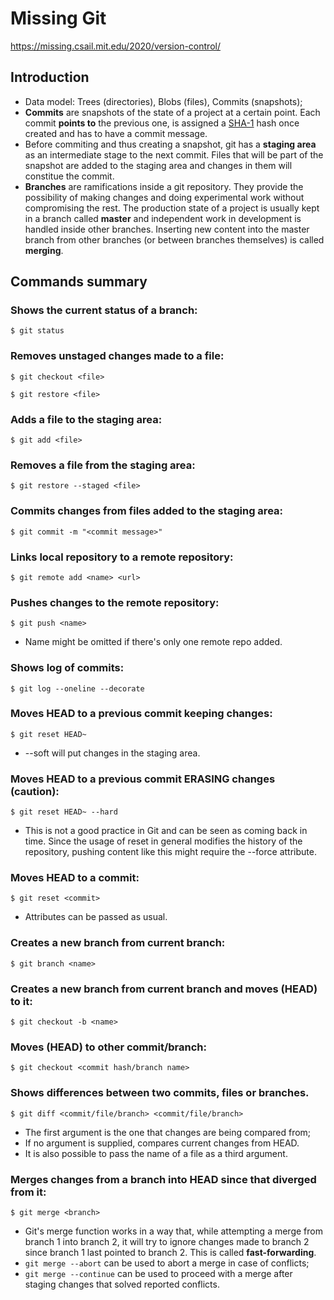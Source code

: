 # Missing Git
https://missing.csail.mit.edu/2020/version-control/

## Introduction

* Data model: Trees (directories), Blobs (files), Commits (snapshots);
* <b>Commits</b> are snapshots of the state of a project at a certain point. Each commit <b>points to</b> the previous one, is assigned a [SHA-1](https://en.wikipedia.org/wiki/SHA-1) hash once created and has to have a commit message.
* Before commiting and thus creating a snapshot, git has a <b>staging area</b> as an intermediate stage to the next commit. Files that will be part of the snapshot are added to the staging area and changes in them will constitue the commit.
* <b>Branches</b> are ramifications inside a git repository. They provide the possibility of making changes and doing experimental work without compromising the rest. The production state of a project is usually kept in a branch called <b>master</b> and independent work in development is handled inside other branches. Inserting new content into the master branch from other branches (or between branches themselves) is called <b>merging</b>.

## Commands summary

### Shows the current status of a branch:
```
$ git status
```

### Removes unstaged changes made to a file:
```
$ git checkout <file>
```
```
$ git restore <file>
```

### Adds a file to the staging area:
```
$ git add <file>
```

### Removes a file from the staging area:
```
$ git restore --staged <file>
```

### Commits changes from files added to the staging area:
```
$ git commit -m "<commit message>"
```

### Links local repository to a remote repository:
```
$ git remote add <name> <url>
```

### Pushes changes to the remote repository:
```
$ git push <name>
```

* Name might be omitted if there's only one remote repo added.

### Shows log of commits:
```
$ git log --oneline --decorate
```

### Moves HEAD to a previous commit keeping changes:
```
$ git reset HEAD~
```
* --soft will put changes in the staging area.

### Moves HEAD to a previous commit ERASING changes (caution):

```
$ git reset HEAD~ --hard
```

* This is not a good practice in Git and can be seen as coming back in time. Since the usage of reset in general modifies the history of the repository, pushing content like this might require the --force attribute.

### Moves HEAD to a commit:
```
$ git reset <commit>
```

  * Attributes can be passed as usual.

### Creates a new branch from current branch:
```
$ git branch <name>
```

### Creates a new branch from current branch and moves (HEAD) to it:
```
$ git checkout -b <name>
```

### Moves (HEAD) to other commit/branch:
```
$ git checkout <commit hash/branch name>
```

### Shows differences between two commits, files or branches.

```
$ git diff <commit/file/branch> <commit/file/branch>
```

* The first argument is the one that changes are being compared from;
* If no argument is supplied, compares current changes from HEAD.
* It is also possible to pass the name of a file as a third argument.

### Merges changes from a branch into HEAD since that diverged from it:

```
$ git merge <branch>
```

* Git's merge function works in a way that, while attempting a merge from branch 1 into branch 2, it will try to ignore changes made to branch 2 since branch 1 last pointed to branch 2. This is called <b>fast-forwarding</b>.
* `git merge --abort` can be used to abort a merge in case of conflicts;
* `git merge --continue` can be used to proceed with a merge after staging changes that solved reported conflicts.
